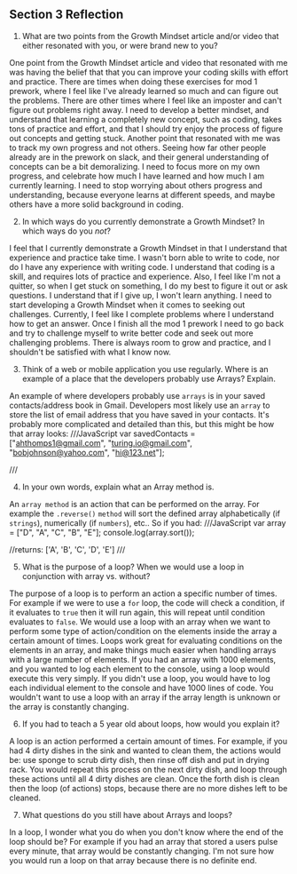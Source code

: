 ## Section 3 Reflection

1. What are two points from the Growth Mindset article and/or video that either resonated with you, or were brand new to you?


One point from the Growth Mindset article and video that resonated with me was having the belief that that you can
improve your coding skills with effort and practice. There are times when doing these exercises for mod 1 prework,
where I feel like I've already learned so much and can figure out the problems. There are other times where I
feel like an imposter and can't figure out problems right away. I need to develop a better mindset, and understand
that learning a completely new concept, such as coding, takes tons of practice and effort, and that I should
try enjoy the process of figure out concepts and getting stuck. Another point that resonated with me was to track
my own progress and not others. Seeing how far other people already are in the prework on slack, and their general
understanding of concepts can be a bit demoralizing. I need to focus more on my own progress, and celebrate how much
I have learned and how much I am currently learning. I need to stop worrying about others progress and understanding,
because everyone learns at different speeds, and maybe others have a more solid background in coding.


2. In which ways do you currently demonstrate a Growth Mindset? In which ways do you _not_?


I feel that I currently demonstrate a Growth Mindset in that I understand that experience and practice
take time. I wasn't born able to write to code, nor do I have any experience with writing code. I understand
that coding is a skill, and requires lots of practice and experience. Also, I feel like I'm not a quitter,
so when I get stuck on something, I do my best to figure it out or ask questions. I understand that if I give
up, I won't learn anything. I need to start developing a Growth Mindset when it comes to seeking out challenges.
Currently, I feel like I complete problems where I understand how to get an answer. Once I finish all the mod 1 prework
I need to go back and try to challenge myself to write better code and seek out more challenging problems. There is
always room to grow and practice, and I shouldn't be satisfied with what I know now.


3. Think of a web or mobile application you use regularly. Where is an example of a place that the developers probably use Arrays? Explain.


An example of where developers probably use `arrays` is in your saved contacts/address book in Gmail. Developers most
likely use an `array` to store the list of email address that you have saved in your contacts. It's probably more
complicated and detailed than this, but this might be how that array looks:
///JavaScript
var savedContacts = ["ahthomps1@gmail.com", "turing.io@gmail.com", "bobjohnson@yahoo.com", "hi@123.net"];

///

4. In your own words, explain what an Array method is.


An `array method` is an action that can be performed on the array. For example the `.reverse()` `method` will
sort the defined array alphabetically (if `strings`), numerically (if `numbers`), etc..
So if you had:
///JavaScript
var array = ["D", "A", "C", "B", "E"];
console.log(array.sort());

//returns: ['A', 'B', 'C', 'D', 'E']
///


5. What is the purpose of a loop? When we would use a loop in conjunction with array vs. without?


The purpose of a loop is to perform an action a specific number of times. For example if we were to use
a `for` loop, the code will check a condition, if it evaluates to `true` then it will run again, this will
repeat until condition evaluates to `false`. We would use a loop with an array when we want to perform some
type of action/condition on the elements inside the array a certain amount of times. Loops work great for
evaluating conditions on the elements in an array, and make things much easier when handling arrays with
a large number of elements. If you had an array with 1000 elements, and you wanted to log each element to
the console, using a loop would execute this very simply. If you didn't use a loop, you would have to log
each individual element to the console and have 1000 lines of code. You wouldn't want to use a loop with
an array if the array length is unknown or the array is constantly changing.


6. If you had to teach a 5 year old about loops, how would you explain it?


A loop is an action performed a certain amount of times. For example, if you had 4 dirty dishes in the sink
and wanted to clean them, the actions would be: use sponge to scrub dirty dish, then rinse off dish and put in
drying rack. You would repeat this process on the next dirty dish, and loop through these actions until all
4 dirty dishes are clean. Once the forth dish is clean then the loop (of actions) stops, because there are
no more dishes left to be cleaned.


7. What questions do you still have about Arrays and loops?


In a loop, I wonder what you do when you don't know where the end of the loop should be? For
example if you had an array that stored a users pulse every minute, that array would be constantly
changing. I'm not sure how you would run a loop on that array because there is no definite end. 
